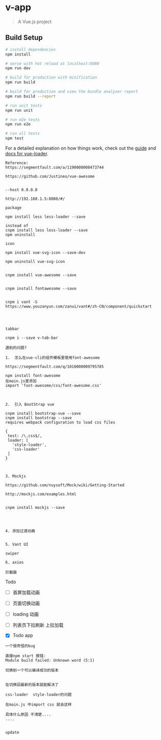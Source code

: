 # v-app

> A Vue.js project

## Build Setup

``` bash
# install dependencies
npm install

# serve with hot reload at localhost:8080
npm run dev

# build for production with minification
npm run build

# build for production and view the bundle analyzer report
npm run build --report

# run unit tests
npm run unit

# run e2e tests
npm run e2e

# run all tests
npm test
```

For a detailed explanation on how things work, check out the [guide](http://vuejs-templates.github.io/webpack/) and [docs for vue-loader](http://vuejs.github.io/vue-loader).


```
Reference:
https://segmentfault.com/a/1190000008473744

https://github.com/Justineo/vue-awesome


```


```
--host 0.0.0.0

http://192.168.1.5:8080/#/

```


```
package

npm install less less-loader --save

instead of
cnpm install less less-loader --save
npm uninstall

icon

npm install vue-svg-icon --save-dev

npm uninstall vue-svg-icon


cnpm install vue-awesome --save


cnpm install fontawesome --save


cnpm i vant -S
https://www.youzanyun.com/zanui/vant#/zh-CN/component/quickstart



```




```

tabbar

cnpm i --save v-tab-bar

```







```
遇到的问题?

1.  怎么在vue-cli的组件模板里使用font-awesome

https://segmentfault.com/q/1010000009795785

npm install font-awesome
在main.js里添加
import 'font-awesome/css/font-awesome.css'



2.  引入 BootStrap vue

cnpm install bootstrap-vue --save
cnpm install bootstrap --save
requires webpack configuration to load css files

{
 test: /\.css$/,
 loader: [
   'style-loader',
   'css-loader'
 ]
}



3. Mockjs

https://github.com/nuysoft/Mock/wiki/Getting-Started

http://mockjs.com/examples.html


cnpm install mockjs --save




4. 添加过渡动画


5. Vant UI

swiper

6. axios

拦截器

```


Todo
- [ ] 首屏加载动画
- [ ] 页面切换动画
- [ ] loading 动画
- [ ] 列表页下拉刷新 上拉加载
- [X] Todo app



```
一个很奇怪的bug

直接npm start 报错:
Module build failed: Unknown word (5:1)

切换到一个可以编译成功的版本


在切换回最新的版本就能解决了

css-loader  style-loader的问题

在main.js 中import css 就会这样

具体什么原因 不清楚....
....


update

```
